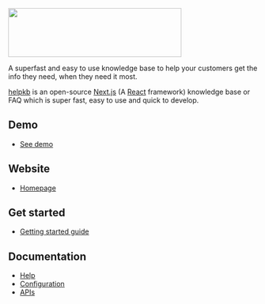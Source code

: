 <img src="https://helpkb.markmoffat.com/content/images/logo-text.jpg" height="99" width="350">

A superfast and easy to use knowledge base to help your customers get the info they need, when they need it most.

[helpkb](https://helpkb.markmoffat.com) is an open-source [Next.js](https://nextjs.org) (A [React](https://reactjs.org/) framework) knowledge base or FAQ which is super fast, easy to use and quick to develop.

## Demo

- [See demo](https://helpkb.vercel.app/)

## Website

- [Homepage](https://helpkb.markmoffat.com/)

## Get started

- [Getting started guide](https://helpkb.vercel.app/articles/getting-started/)

## Documentation

- [Help](https://helpkb.vercel.app/)
- [Configuration](https://helpkb.vercel.app/category/configuration/)
- [APIs](https://helpkb.markmoffat.com/documentation/)
